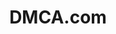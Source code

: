 ---
facebook: https://facebook.com/DMCAtakedown
logohandle: dmca
sort: dmca
title: DMCA.com
twitter: https://x.com/dmcatakedown
website: https://www.dmca.com/
youtube: https://youtube.com/channel/UCSdDIGtJwfWRIKGUttgyk7g
---